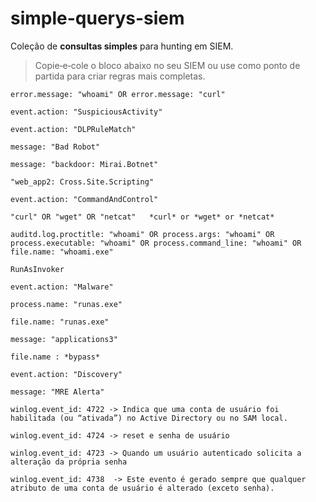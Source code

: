 # simple-querys-siem
Coleção de **consultas simples** para hunting em SIEM.

> Copie‑e‑cole o bloco abaixo no seu SIEM ou use como ponto de partida para criar regras mais completas.

```kql
error.message: "whoami" OR error.message: "curl"

event.action: "SuspiciousActivity"

event.action: "DLPRuleMatch"

message: "Bad Robot"

message: "backdoor: Mirai.Botnet"

"web_app2: Cross.Site.Scripting"

event.action: "CommandAndControl"

"curl" OR "wget" OR "netcat"   *curl* or *wget* or *netcat*

auditd.log.proctitle: "whoami" OR process.args: "whoami" OR process.executable: "whoami" OR process.command_line: "whoami" OR file.name: "whoami.exe"

RunAsInvoker

event.action: "Malware"

process.name: "runas.exe"

file.name: "runas.exe"

message: "applications3"

file.name : *bypass*

event.action: "Discovery"

message: "MRE Alerta"

winlog.event_id: 4722 -> Indica que uma conta de usuário foi habilitada (ou “ativada”) no Active Directory ou no SAM local.

winlog.event_id: 4724 -> reset e senha de usuário 

winlog.event_id: 4723 -> Quando um usuário autenticado solicita a alteração da própria senha

winlog.event_id: 4738  -> Este evento é gerado sempre que qualquer atributo de uma conta de usuário é alterado (exceto senha).

